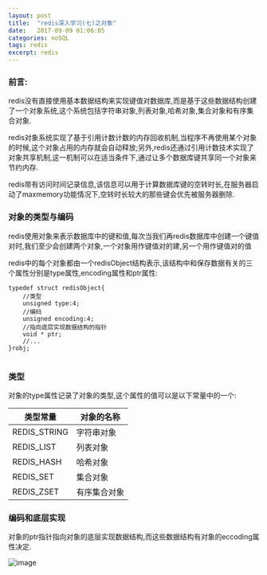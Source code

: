 ```yaml
---
layout: post
title:  "redis深入学习(七)之对象"
date:   2017-09-09 01:06:05
categories: noSQL
tags: redis
excerpt: redis
---
```


### 前言:
redis没有直接使用基本数据结构来实现键值对数据库,而是基于这些数据结构创建了一个对象系统,这个系统包括字符串对象,列表对象,哈希对象,集合对象和有序集合对象.

redis对象系统实现了基于引用计数计数的内存回收机制,当程序不再使用某个对象的时候,这个对象占用的内存就会自动释放;另外,redis还通过引用计数技术实现了对象共享机制,这一机制可以在适当条件下,通过让多个数据库键共享同一个对象来节约内存.

redis带有访问时间记录信息,该信息可以用于计算数据库键的空转时长,在服务器启动了maxmemory功能情况下,空转时长较大的那些键会优先被服务器删除.

### 对象的类型与编码

redis使用对象来表示数据库中的键和值,每次当我们再redis数据库中创建一个键值对时,我们至少会创建两个对象,一个对象用作键值对的建,另一个用作键值对的值

redis中的每个对象都由一个redisObject结构表示,该结构中和保存数据有关的三个属性分别是type属性,encoding属性和ptr属性:

```
typedef struct redisObject{
    //类型
    unsigned type:4;
    //编码
    unsigned encoding:4;
    //指向底层实现数据结构的指针
    void * ptr;
    //...
}robj;


```

### 类型

对象的type属性记录了对象的类型,这个属性的值可以是以下常量中的一个:

类型常量 | 对象的名称
--- | ---
REDIS_STRING | 字符串对象
REDIS_LIST | 列表对象
REDIS_HASH | 哈希对象
REDIS_SET | 集合对象
REDIS_ZSET | 有序集合对象

### 编码和底层实现

对象的ptr指针指向对象的底层实现数据结构,而这些数据结构有对象的eccoding属性决定.

![image](http://7xpuj1.com1.z0.glb.clouddn.com/%E5%AF%B9%E8%B1%A1%E7%9A%84%E7%BC%96%E7%A0%81.png)

